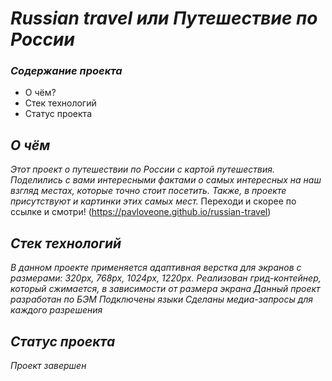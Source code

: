 # *Russian travel или Путешествие по России* 

### *Содержание проекта*
* О чём?
* Стек технологий
* Статус проекта

## *О чём*

*Этот проект о путешествии по России с картой путешествия.*
*Поделились с вами интересными фактами о самых интересных на наш взгляд местах, которые точно стоит посетить.*
*Также, в проекте присутствуют и картинки этих самых мест.*
Переходи и скорее по ссылке и смотри! (https://pavloveone.github.io/russian-travel)

## *Стек технологий*

*В данном проекте применяется адаптивная верстка для экранов с размерами: 320px, 768px, 1024px, 1220px.*
*Реализован грид-контейнер, который сжимается, в зависимости от размера экрана*
*Данный проект разработан по БЭМ*
*Подключены языки*
*Сделаны медиа-запросы для каждого разрешения*

## *Статус проекта*

*Проект завершен*
